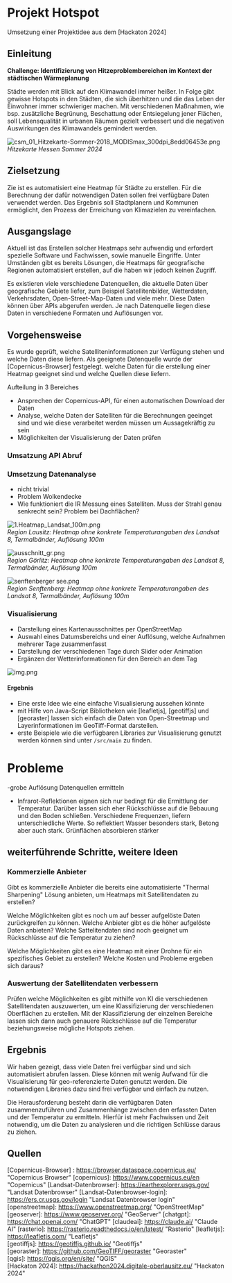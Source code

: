 # Projekt Hotspot

Umsetzung einer Projektidee aus dem [Hackaton 2024]

## Einleitung

**Challenge: Identifizierung von Hitzeproblembereichen im Kontext der städtischen Wärmeplanung**

Städte werden mit Blick auf den Klimawandel immer heißer. In Folge gibt gewisse Hotspots in den Städten, die sich überhitzen und die das Leben der Einwohner immer schwieriger machen. Mit verschiedenen Maßnahmen, wie bsp. zusätzliche Begrünung, Beschattung oder Entsiegelung jener Flächen, soll Lebensqualität in urbanen Räumen gezielt verbessert und die negativen Auswirkungen des Klimawandels gemindert werden.

![csm_01_Hitzekarte-Sommer-2018_MODISmax_300dpi_8edd06453e.png](img/csm_01_Hitzekarte-Sommer-2018_MODISmax_300dpi_8edd06453e.png)
*Hitzekarte Hessen Sommer 2024*




## Zielsetzung

Zie ist es automatisiert eine Heatmap für Städte zu erstellen. Für die Berechnung der dafür notwendigen Daten sollen frei verfügbare Daten verwendet werden.
Das Ergebnis soll Stadtplanern und Kommunen ermöglicht, den Prozess der Erreichung von Klimazielen zu vereinfachen. 

## Ausgangslage

Aktuell ist das Erstellen solcher Heatmaps sehr aufwendig und erfordert spezielle Software und Fachwissen, sowie manuelle Eingriffe. Unter Umständen gibt es bereits Lösungen, die Heatmaps für geografische Regionen automatisiert erstellen, auf die haben wir jedoch keinen Zugriff.

Es existieren viele verschiedene Datenquellen, die aktuelle Daten über geografische Gebiete liefer, zum Beispiel Satellitenbilder, Wetterdaten, Verkehrsdaten, Open-Street-Map-Daten und viele mehr. Diese Daten können über APIs abgerufen werden. Je nach Datenquelle liegen diese Daten in verschiedene Formaten und Auflösungen vor.

## Vorgehensweise

Es wurde geprüft, welche Satelliteninformationen zur Verfügung stehen und welche Daten diese liefern. Als geeignete Datenquelle wurde der [Copernicus-Browser] festgelegt.
welche Daten für die erstellung einer Heatmap geeignet sind und welche Quellen diese liefern. 

Aufteilung in 3 Bereiches
- Ansprechen der Copernicus-API, für einen automatischen Download der Daten
- Analyse, welche Daten der Satelliten für die Berechnungen geeinget sind und wie diese verarbeitet werden müssen um Aussagekräftig zu sein
- Möglichkeiten der Visualisierung der Daten prüfen



### Umsatzung API Abruf



### Umsetzung Datenanalyse

- nicht trivial
- Problem Wolkendecke
- Wie funktioniert die IR Messung eines Satelliten. Muss der Strahl genau senkrecht sein? Problem bei Dachflächen?


![1.Heatmap_Landsat_100m.png](img/1.Heatmap_Landsat_100m.png)  
*Region Lausitz: Heatmap ohne konkrete Temperaturangaben des Landsat 8, Termalbänder, Auflösung 100m*

![ausschnitt_gr.png](img/ausschnitt_gr.png)  
*Region Görlitz: Heatmap ohne konkrete Temperaturangaben des Landsat 8, Termalbänder, Auflösung 100m*

![senftenberger see.png](img/senftenberger%20see.png)  
*Region Senftenberg: Heatmap ohne konkrete Temperaturangaben des Landsat 8, Termalbänder, Auflösung 100m*

###  Visualisierung

- Darstellung eines Kartenausschnittes per OpenStreetMap
- Auswahl eines Datumsbereichs und einer Auflösung, welche Aufnahmen mehrerer Tage zusammenfasst
- Darstellung der verschiedenen Tage durch Slider oder Animation
- Ergänzen der Wetterinformationen für den Bereich an dem Tag


![img.png](img/mockup.png)

#### Ergebnis 

- Eine erste Idee wie eine einfache Visualisierung aussehen könnte
- mit Hilfe von Java-Script Bibliotheken wie [leafletjs], [geotiffjs] und  [georaster] lassen sich einfach die Daten von Open-Streetmap und Layerinformationen im GeoTiff-Format darstellen.
- erste Beispiele wie die verfügbaren Libraries zur Visualisierung genutzt werden können sind unter `/src/main` zu finden.



# Probleme 
-grobe Auflösung
Datenquellen ermitteln
- Infrarot-Reflektionen eignen sich nur bedingt für die Ermittlung der Temperatur. Darüber lassen sich eher Rückschlüsse auf die Bebauung und den Boden schließen. Verschiedene Frequenzen, liefern unterschiedliche Werte. So reflektiert Wasser besonders stark, Betong aber auch stark. Grünflächen absorbieren stärker


## weiterführende Schritte, weitere Ideen

### Kommerzielle Anbieter
Gibt es kommerzielle Anbieter die bereits eine automatisierte "Thermal Sharpening" Lösung anbieten, um Heatmaps mit Satellitendaten zu erstellen? 

Welche Möglichkeiten gibt es noch um auf besser aufgelöste Daten zurückgreifen zu können. Welche Anbieter gibt es die höher aufgelöste Daten anbieten? Welche Sattelitendaten sind noch geeignet um Rückschlüsse auf die Temperatur zu ziehen?

Welche Möglichkeiten gibt es eine Heatmap mit einer Drohne für ein spezifisches Gebiet zu erstellen? Welche Kosten und Probleme ergeben sich daraus?

### Auswertung der Satellitendaten verbessern

Prüfen welche Möglichkeiten es gibt mithilfe von KI die verschiedenen Satellitendaten auszuwerten, um eine Klassifizierung der verschiedenen Oberflächen zu erstellen. Mit der Klassifizierung der einzelnen Bereiche lassen sich dann auch genauere Rückschlüsse auf die Temperatur beziehungsweise mögliche Hotspots ziehen.


## Ergebnis

Wir haben gezeigt, dass viele Daten frei verfügbar sind und sich automatisiert abrufen lassen. Diese können mit wenig Aufwand für die Visualisierung für geo-referenzierte Daten genutzt werden. Die notwendigen Libraries dazu sind frei verfügbar und einfach zu nutzen.

Die Herausforderung besteht darin die verfügbaren Daten zusammenzuführen und Zusammenhänge zwischen den erfassten Daten und der Temperatur zu ermitteln. Hierfür ist mehr Fachwissen und Zeit notwendig, um die Daten zu analysieren und die richtigen Schlüsse daraus zu ziehen.


## Quellen

[Copernicus-Browser] : https://browser.dataspace.copernicus.eu/ "Copernicus Browser"
[copernicus]: https://www.copernicus.eu/en "Copernicus"
[Landsat-Datenbrowser]: https://earthexplorer.usgs.gov/ "Landsat Datenbrowser"
[Landsat-Datenbrowser-login]: https://ers.cr.usgs.gov/login "Landsat Datenbrowser login"
[openstreetmap]: https://www.openstreetmap.org/ "OpenStreetMap"
[geoserver]: https://www.geoserver.org/ "GeoServer"
[chatgpt]: https://chat.openai.com/ "ChatGPT"
[claudeai]: https://claude.ai/ "Claude AI"
[rasterio]: https://rasterio.readthedocs.io/en/latest/ "Rasterio"
[leafletjs]: https://leafletjs.com/ "Leafletjs"  
[geotiffjs]: https://geotiffjs.github.io/ "Geotiffjs"  
[georaster]: https://github.com/GeoTIFF/georaster "Georaster"  
[qgis]: https://qgis.org/en/site/ "QGIS"  
[Hackaton 2024]: https://hackathon2024.digitale-oberlausitz.eu/ "Hackaton 2024"  



